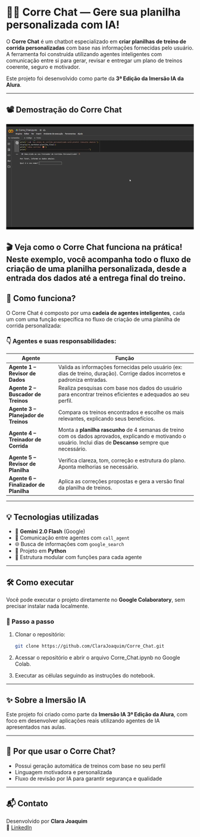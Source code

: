 # 🏃‍♀️ Corre Chat — Gere sua planilha personalizada com IA!

O **Corre Chat** é um chatbot especializado em **criar planilhas de treino de corrida personalizadas** com base nas informações fornecidas pelo usuário. A ferramenta foi construída utilizando agentes inteligentes com comunicação entre si para gerar, revisar e entregar um plano de treinos coerente, seguro e motivador.  

Este projeto foi desenvolvido como parte da **3ª Edição da Imersão IA da Alura**.

---

## 📽️ Demostração do Corre Chat

![Demonstração do Corre Chat](media/Demonstracao_Corre_Chat.gif)

🎬 Veja como o Corre Chat funciona na prática!  
Neste exemplo, você acompanha todo o fluxo de criação de uma planilha personalizada, desde a entrada dos dados até a entrega final do treino.
---

## 🧠 Como funciona?

O Corre Chat é composto por uma **cadeia de agentes inteligentes**, cada um com uma função específica no fluxo de criação de uma planilha de corrida personalizada:

### 👇 Agentes e suas responsabilidades:

| Agente | Função |
|-------|--------|
| **Agente 1 – Revisor de Dados** | Valida as informações fornecidas pelo usuário (ex: dias de treino, duração). Corrige dados incorretos e padroniza entradas. |
| **Agente 2 – Buscador de Treinos** | Realiza pesquisas com base nos dados do usuário para encontrar treinos eficientes e adequados ao seu perfil. |
| **Agente 3 – Planejador de Treinos** | Compara os treinos encontrados e escolhe os mais relevantes, explicando seus benefícios. |
| **Agente 4 – Treinador de Corrida** | Monta a **planilha rascunho** de 4 semanas de treino com os dados aprovados, explicando e motivando o usuário. Inclui dias de **Descanso** sempre que necessário. |
| **Agente 5 – Revisor de Planilha** | Verifica clareza, tom, correção e estrutura do plano. Aponta melhorias se necessário. |
| **Agente 6 – Finalizador de Planilha** | Aplica as correções propostas e gera a versão final da planilha de treinos. |

---

## 💡 Tecnologias utilizadas

- 🧠 **Gemini 2.0 Flash** (Google)
- 🔗 Comunicação entre agentes com `call_agent`
- 🌐 Busca de informações com `google_search`
- 🐍 Projeto em **Python**
- 📁 Estrutura modular com funções para cada agente

---

## 🛠️ Como executar

Você pode executar o projeto diretamente no **Google Colaboratory**, sem precisar instalar nada localmente.

### 📂 Passo a passo

1. Clonar o repositório:
   ```bash
   git clone https://github.com/ClaraJoaquim/Corre_Chat.git
   
2. Acessar o repositório e abrir o arquivo Corre_Chat.ipynb no Google Colab.

3. Executar as células seguindo as instruções do notebook.

---

## ✨ Sobre a Imersão IA

Este projeto foi criado como parte da **Imersão IA 3ª Edição da Alura**, com foco em desenvolver aplicações reais utilizando agentes de IA apresentados nas aulas.

---

## 💖 Por que usar o Corre Chat?

- Possui geração automática de treinos com base no seu perfil
- Linguagem motivadora e personalizada
- Fluxo de revisão por IA para garantir segurança e qualidade 

---

## 📬 Contato

Desenvolvido por **Clara Joaquim**  
🔗 [LinkedIn](https://www.linkedin.com/in/clarajoaquim/)
